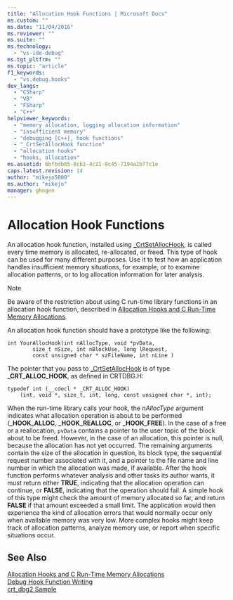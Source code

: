 ```yaml
---
title: "Allocation Hook Functions | Microsoft Docs"
ms.custom: ""
ms.date: "11/04/2016"
ms.reviewer: ""
ms.suite: ""
ms.technology: 
  - "vs-ide-debug"
ms.tgt_pltfrm: ""
ms.topic: "article"
f1_keywords: 
  - "vs.debug.hooks"
dev_langs: 
  - "CSharp"
  - "VB"
  - "FSharp"
  - "C++"
helpviewer_keywords: 
  - "memory allocation, logging allocation information"
  - "insufficient memory"
  - "debugging [C++], hook functions"
  - "_CrtSetAllocHook function"
  - "allocation hooks"
  - "hooks, allocation"
ms.assetid: 6bfbdb65-8cb1-4c21-8c45-7194a2b77c1e
caps.latest.revision: 14
author: "mikejo5000"
ms.author: "mikejo"
manager: ghogen
---
```

# Allocation Hook Functions
An allocation hook function, installed using [_CrtSetAllocHook](/cpp/c-runtime-library/reference/crtsetallochook), is called every time memory is allocated, re-allocated, or freed. This type of hook can be used for many different purposes. Use it to test how an application handles insufficient memory situations, for example, or to examine allocation patterns, or to log allocation information for later analysis.  
  
> [!NOTE]
>  Be aware of the restriction about using C run-time library functions in an allocation hook function, described in [Allocation Hooks and C Run-Time Memory Allocations](../debugger/allocation-hooks-and-c-run-time-memory-allocations.md).  
  
 An allocation hook function should have a prototype like the following:  
  
```  
int YourAllocHook(int nAllocType, void *pvData,  
        size_t nSize, int nBlockUse, long lRequest,  
        const unsigned char * szFileName, int nLine )  
```  
  
 The pointer that you pass to [_CrtSetAllocHook](/cpp/c-runtime-library/reference/crtsetallochook) is of type **_CRT_ALLOC_HOOK**, as defined in CRTDBG.H:  
  
```  
typedef int (__cdecl * _CRT_ALLOC_HOOK)  
    (int, void *, size_t, int, long, const unsigned char *, int);  
```  
  
 When the run-time library calls your hook, the *nAllocType* argument indicates what allocation operation is about to be performed (**_HOOK_ALLOC**, **_HOOK_REALLOC**, or **_HOOK_FREE**). In the case of a free or a reallocation, `pvData` contains a pointer to the user topic of the block about to be freed. However, in the case of an allocation, this pointer is null, because the allocation has not yet occurred. The remaining arguments contain the size of the allocation in question, its block type, the sequential request number associated with it, and a pointer to the file name and line number in which the allocation was made, if available. After the hook function performs whatever analysis and other tasks its author wants, it must return either **TRUE**, indicating that the allocation operation can continue, or **FALSE**, indicating that the operation should fail. A simple hook of this type might check the amount of memory allocated so far, and return **FALSE** if that amount exceeded a small limit. The application would then experience the kind of allocation errors that would normally occur only when available memory was very low. More complex hooks might keep track of allocation patterns, analyze memory use, or report when specific situations occur.  
  
## See Also  
 [Allocation Hooks and C Run-Time Memory Allocations](../debugger/allocation-hooks-and-c-run-time-memory-allocations.md)   
 [Debug Hook Function Writing](../debugger/debug-hook-function-writing.md)   
 [crt_dbg2 Sample](http://msdn.microsoft.com/en-us/21e1346a-6a17-4f57-b275-c76813089167)